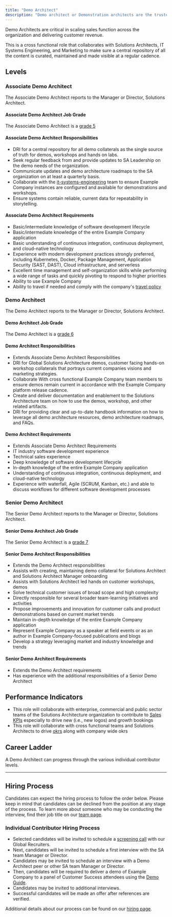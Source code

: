 ```yaml
---
title: "Demo Architect"
description: "Demo architect or Demonstration architects are the trusted advisors to Pre & Post sales teams. Demo architects own creation, maintenance and enablement of delivery of customized customer facing demos, workshops and other customer facing collateral."
---
```


Demo Architects are critical in scaling sales function across the organization and delivering customer revenue.

This is a cross functional role that collaborates with Solutions Architects, IT Systems Engineering, and Marketing to make sure a central repository of all the content is curated, maintained and made visible at a regular cadence.

## Levels

### Associate Demo Architect

The Associate Demo Architect reports to the Manager or Director, Solutions Architect.

#### Associate Demo Architect Job Grade

The Associate Demo Architect is a [grade 5](/handbook/total-rewards/compensation/compensation-calculator/#customer-success)

#### Associate Demo Architect Responsibilities

- DRI for a central repository for all demo collaterals as the single source of truth for demos, workshops and hands on labs.
- Seek regular feedback from and provide updates to SA Leadership on the demo needs of the organization.
- Communicate updates and demo architecture roadmaps to the SA organization on at least a quarterly basis.
- Collaborate with the [it-systems-engineering](/job-families/finance/it-systems-engineer/) team to ensure Example Company instances are configured and available for demonstrations and workshops.
- Ensure systems contain reliable, current data for repeatability in storytelling.

#### Associate Demo Architect Requirements

- Basic/intermediate knowledge of software development lifecycle
- Basic/intermediate knowledge of the entire Example Company application
- Basic understanding of continuous integration, continuous deployment, and cloud-native technology
- Experience with modern development practices strongly preferred, including Kubernetes, Docker, Package Management, Application Security (SAST, DAST), Cloud infrastructure, and serverless
- Excellent time management and self-organization skills while performing a wide range of tasks and quickly pivoting to respond to higher priorities
- Ability to use Example Company
- Ability to travel if needed and comply with the company's [travel policy](/handbook/finance/travel/)

### Demo Architect

The Demo Architect reports to the Manager or Director, Solutions Architect.

#### Demo Architect Job Grade

The Demo Architect is a [grade 6](/handbook/total-rewards/compensation/compensation-calculator/#customer-success)

#### Demo Architect Responsibilities

- Extends Associate Demo Architect Responsibilities
- DRI for Global Solutions Architecture demos, customer facing hands-on workshop collaterals that portrays current companies visions and marketing strategies.
- Collaborate With cross functional Example Company team members to ensure demos remain current in accordance with the Example Company platform release cadence.
- Create and deliver documentation and enablement to the Solutions Architecture team on how to use the demos, workshop, and other related artifacts.
- DRI for providing clear and up-to-date handbook information on how to leverage all demo architecture resources, demo architecture roadmaps, and FAQs.

#### Demo Architect Requirements

- Extends Associate Demo Architect Requirements
- IT industry software development experience
- Technical sales experience
- Deep knowledge of software development lifecycle
- In-depth knowledge of the entire Example Company application
- Understanding of continuous integration, continuous deployment, and cloud-native technology
- Experience with waterfall, Agile (SCRUM, Kanban, etc.) and able to discuss workflows for different software development processes

### Senior Demo Architect

The Senior Demo Architect reports to the Manager or Director, Solutions Architect.

#### Senior Demo Architect Job Grade

The Senior Demo Architect is a [grade 7](/handbook/total-rewards/compensation/compensation-calculator/#customer-success)

#### Senior Demo Architect Responsibilities

- Extends the Demo Architect responsibilities
- Assists with creating, maintaining demo collateral for Solutions Architect and Solutions Architect Manager onboarding
- Assists with Solutions Architect led hands on customer workshops, demos
- Solve technical customer issues of broad scope and high complexity
- Directly responsible for several broader team-learning initiatives and activities
- Propose improvements and innovation for customer calls and product demonstrations based on current market trends
- Maintain in-depth knowledge of the entire Example Company application
- Represent Example Company as a speaker at field events or as an author in Example Company-focused publications and blogs
- Develop a strategy leveraging market and industry knowledge and trends

#### Senior Demo Architect Requirements

- Extends the Demo Architect requirements
- Has experience with the additional responsibilities of a Senior Demo Architect

## Performance Indicators

- This role will collaborate with enterprise, commercial and public sector teams of the Solutions Architecture organization to contribute to [Sales KPIs](https://internal.example_company.com/handbook/company/performance-indicators/sales/#kpi-summary) especially to drive new (i.e., new logos) and growth bookings
- This role will collaborate with cross functional teams and Solutions Architects to drive [okrs](https://example_company.com/example_company-com/customer-success/solutions-architecture-leaders/sa-initiatives/-/boards/5299552?label_name[]=FY24-Q1&label_name[]=OKR&label_name[]=Solutions%20Architecture&label_name[]=FY24-Q2) along with company wide okrs

## Career Ladder

A Demo Architect can progress through the various individual contributor levels.

---

## Hiring Process

Candidates can expect the hiring process to follow the order below. Please keep in mind that candidates can be declined from the position at any stage of the process. To learn more about someone who may be conducting the interview, find their job title on our [team page](/handbook/company/team/).

### Individual Contributor Hiring Process

- Selected candidates will be invited to schedule a [screening call](/handbook/hiring/#screening-call) with our Global Recruiters.
- Next, candidates will be invited to schedule a first interview with the SA team Manager or Director.
- Candidates may be invited to schedule an interview with a Demo Architect peer or other SA team Manager or Director.
- Then, candidates will be required to deliver a demo of Example Company to a panel of Customer Success attendees using the [Demo Guide](https://example_company-com.example_company.io/customer-success/solutions-architecture/sa-candidate-experience/panel_instructions/).
- Candidates may be invited to additional interviews.
- Successful candidates will be made an offer after references are verified.

Additional details about our process can be found on our [hiring page](/handbook/hiring/).
